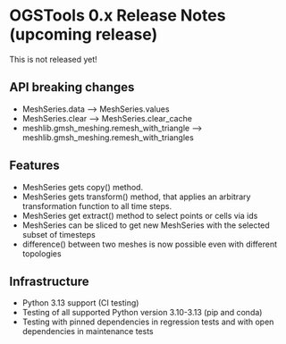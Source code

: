 # OGSTools 0.x Release Notes (upcoming release)

This is not released yet!

## API breaking changes

- MeshSeries.data --> MeshSeries.values
- MeshSeries.clear --> MeshSeries.clear_cache
- meshlib.gmsh_meshing.remesh_with_triangle --> meshlib.gmsh_meshing.remesh_with_triangles

## Features

- MeshSeries gets copy() method.
- MeshSeries gets transform() method, that applies an arbitrary transformation function to all time steps.
- MeshSeries get extract() method to select points or cells via ids
- MeshSeries can be sliced to get new MeshSeries with the selected subset of timesteps
- difference() between two meshes is now possible even with different topologies

## Infrastructure

- Python 3.13 support (CI testing)
- Testing of all supported Python version 3.10-3.13 (pip and conda)
- Testing with pinned dependencies in regression tests and with open dependencies in maintenance tests
